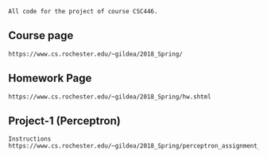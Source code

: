 ```
All code for the project of course CSC446.
```

## Course page
```
https://www.cs.rochester.edu/~gildea/2018_Spring/
```
## Homework Page
```
https://www.cs.rochester.edu/~gildea/2018_Spring/hw.shtml
```

## Project-1 (Perceptron)
```
Instructions
https://www.cs.rochester.edu/~gildea/2018_Spring/perceptron_assignment_description.txt
```

